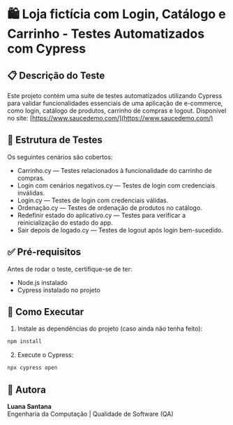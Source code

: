 # 🛍️ Loja fictícia com Login, Catálogo e Carrinho - Testes Automatizados com Cypress

## 📋 Descrição do Teste

Este projeto contém uma suíte de testes automatizados utilizando Cypress para validar funcionalidades essenciais de uma aplicação de e-commerce, como login, catálogo de produtos, carrinho de compras e logout. 
Disponível no site: [https://www.saucedemo.com/](https://www.saucedemo.com/) 

## 📂 Estrutura de Testes
Os seguintes cenários são cobertos:

- Carrinho.cy — Testes relacionados à funcionalidade do carrinho de compras.
- Login com cenários negativos.cy — Testes de login com credenciais inválidas.
- Login.cy — Testes de login com credenciais válidas.
- Ordenação.cy — Testes de ordenação de produtos no catálogo.
- Redefinir estado do aplicativo.cy — Testes para verificar a reinicialização do estado do app.
- Sair depois de logado.cy — Testes de logout após login bem-sucedido.

## ✅ Pré-requisitos

Antes de rodar o teste, certifique-se de ter:

- Node.js instalado
- Cypress instalado no projeto

## 🔧 Como Executar

1. Instale as dependências do projeto (caso ainda não tenha feito):

```bash
npm install
```

2. Execute o Cypress:

```bash
npx cypress open
```

## 📝 Autora

**Luana Santana**  
Engenharia da Computação | Qualidade de Software (QA)
